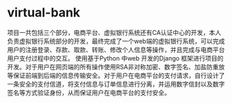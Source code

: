 # virtual-bank
项目一共包括三个部分，电商平台、虚拟银行系统还有CA认证中心的开发，本人负责虚拟银行系统部分的开发，最终完成了一个web端的虚拟银行系统，可以完成用户的注册登录、存款、取款、转账、修改个人信息等操作，并且完成与电商平台用户支付过程中的交互。
使用基于Python 中web 开发的Django 框架进行项目的开发。对于用户在网页端的所有操作使用RSA非对称加密、数字签名、加盐防重放等保证前端到后端的信息传输安全。对于用户在电商平台的支付请求，自行设计了一条安全的支付信道，将支付信息与订单信息进行分离，并运用数字信封以及数字签名等方式验证身份，从而保证用户在电商平台的支付安全。
